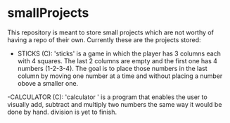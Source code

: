 # smallProjects

This repository is meant to store small projects which are not worthy of having a repo of their own.
Currently these are the projects stored:

- STICKS (C):
  'sticks' is a game in which the player has 3 columns each with 4 squares. The last 2 columns are empty and the first one has 4 numbers (1-2-3-4). The goal is to      place those numbers in the last column by moving one number at a time and without placing a number obove a smaller one.
  
-CALCULATOR (C):
    'calculator ' is a program that enables the user to visually add, subtract and multiply two numbers the same way it would be done by hand.
    division is yet to finish.
